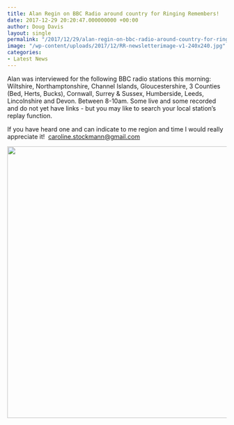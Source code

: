 ```yaml
---
title: Alan Regin on BBC Radio around country for Ringing Remembers!
date: 2017-12-29 20:20:47.000000000 +00:00
author: Doug Davis
layout: single
permalink: "/2017/12/29/alan-regin-on-bbc-radio-around-country-for-ringing-remembers/"
image: "/wp-content/uploads/2017/12/RR-newsletterimage-v1-240x240.jpg"
categories:
- Latest News
---
```

Alan was interviewed for the following BBC radio stations this morning: Wiltshire, Northamptonshire, Channel Islands, Gloucestershire, 3 Counties (Bed, Herts, Bucks), Cornwall, Surrey & Sussex, Humberside, Leeds, Lincolnshire and Devon. Between 8-10am. Some live and some recorded and do not yet have links - but you may like to search your local station’s replay function.

If you have heard one and can indicate to me region and time I would really appreciate it!  <caroline.stockmann@gmail.com>

<p style="text-align: center;">
  <a href="https://cccbr.org.uk/wp-content/uploads/2017/12/RR-newsletterimage-v1.jpg"><img loading="lazy" class="alignnone size-full wp-image-12011" src="https://cccbr.org.uk/wp-content/uploads/2017/12/RR-newsletterimage-v1.jpg" alt="" width="1458" height="625" srcset="https://cccbr.org.uk/wp-content/uploads/2017/12/RR-newsletterimage-v1.jpg 1458w, https://cccbr.org.uk/wp-content/uploads/2017/12/RR-newsletterimage-v1-300x129.jpg 300w, https://cccbr.org.uk/wp-content/uploads/2017/12/RR-newsletterimage-v1-768x329.jpg 768w, https://cccbr.org.uk/wp-content/uploads/2017/12/RR-newsletterimage-v1-1024x439.jpg 1024w, https://cccbr.org.uk/wp-content/uploads/2017/12/RR-newsletterimage-v1-600x257.jpg 600w" sizes="(max-width: 1458px) 100vw, 1458px" /></a>
</p>
